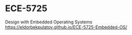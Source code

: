 # ECE-5725
Design with Embedded Operating Systems  
https://eldorbekpulatov.github.io/ECE-5725-Embedded-OS/
